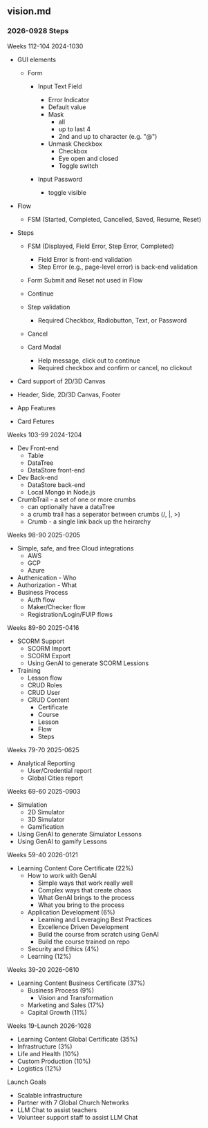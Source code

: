 ## vision.md

### 2026-0928 Steps
Weeks 112-104 2024-1030
- GUI elements
  - Form

    - Input Text Field
      - Error Indicator
      - Default value
      - Mask
        - all
        - up to last 4
        - 2nd and up to character (e.g. "@")
      - Unmask Checkbox
        - Checkbox
        - Eye open and closed
        - Toggle switch

    - Input Password
      - toggle visible

- Flow
  - FSM (Started, Completed, Cancelled, Saved, Resume, Reset)

- Steps
  - FSM (Displayed, Field Error, Step Error, Completed)
    - Field Error is front-end validation
    - Step Error (e.g., page-level error) is back-end validation
  - Form Submit and Reset not used in Flow
  - Continue
  - Step validation
    - Required Checkbox, Radiobutton, Text, or Password
  - Cancel

  - Card Modal
    - Help message, click out to continue
    - Required checkbox and confirm or cancel, no clickout

- Card support of 2D/3D Canvas

- Header, Side, 2D/3D Canvas, Footer
- App Features
- Card Fetures

Weeks 103-99 2024-1204
- Dev Front-end
  - Table
  - DataTree
  - DataStore front-end
- Dev Back-end
  - DataStore back-end
  - Local Mongo in Node.js
- CrumbTrail - a set of one or more crumbs
  - can optionally have a dataTree
  - a crumb trail has a seperator between crumbs (/, |, >)
  - Crumb - a single link back up the heirarchy

Weeks 98-90 2025-0205
- Simple, safe, and free Cloud integrations
  - AWS
  - GCP
  - Azure
- Authenication - Who
- Authorization - What
- Business Process
  - Auth flow
  - Maker/Checker flow
  - Registration/Login/FUIP flows

Weeks 89-80 2025-0416
- SCORM Support
  - SCORM Import
  - SCORM Export
  - Using GenAI to generate SCORM Lessions
- Training
  - Lesson flow
  - CRUD Roles
  - CRUD User
  - CRUD Content
    - Certificate
    - Course
    - Lesson
    - Flow
    - Steps

Weeks 79-70 2025-0625
- Analytical Reporting
  - User/Credential report
  - Global Cities report

Weeks 69-60 2025-0903
- Simulation
  - 2D Simulator
  - 3D Simulator
  - Gamification
- Using GenAI to generate Simulator Lessons
- Using GenAI to gamify Lessons

Weeks 59-40 2026-0121
- Learning Content Core Certificate (22%)
  - How to work with GenAI
    - Simple ways that work really well
    - Complex ways that create chaos
    - What GenAI brings to the process
    - What you bring to the process
  - Application Development (6%)
    - Learning and Leveraging Best Practices
    - Excellence Driven Development
    - Build the course from scratch using GenAI
    - Build the course trained on repo
  - Security and Ethics (4%)
  - Learning (12%)

Weeks 39-20 2026-0610
- Learning Content Business Certificate (37%)
  - Business Process (9%)
    - Vision and Transformation
  - Marketing and Sales (17%)
  - Capital Growth (11%)

 Weeks 19-Launch 2026-1028
 - Learning Content Global Certificate (35%)
  - Infrastructure (3%)
  - Life and Health (10%)
  - Custom Production (10%)
  - Logistics (12%)

Launch Goals
 - Scalable infrastructure
 - Partner with 7 Global Church Networks
 - LLM Chat to assist teachers
 - Volunteer support staff to assist LLM Chat
